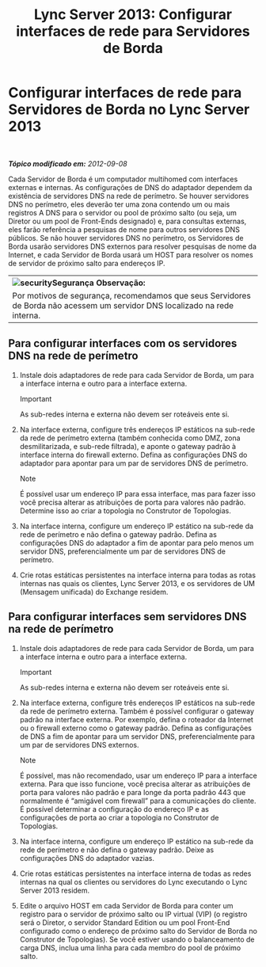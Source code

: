﻿---
title: 'Lync Server 2013: Configurar interfaces de rede para Servidores de Borda'
TOCTitle: Configurar interfaces de rede para Servidores de Borda
ms:assetid: b0aecdf6-4ae2-46f6-b9b6-948bfc3df11e
ms:mtpsurl: https://technet.microsoft.com/pt-br/library/Gg412847(v=OCS.15)
ms:contentKeyID: 49307811
ms.date: 05/19/2016
mtps_version: v=OCS.15
ms.translationtype: HT
---

# Configurar interfaces de rede para Servidores de Borda no Lync Server 2013

 

_**Tópico modificado em:** 2012-09-08_

Cada Servidor de Borda é um computador multihomed com interfaces externas e internas. As configurações de DNS do adaptador dependem da existência de servidores DNS na rede de perímetro. Se houver servidores DNS no perímetro, eles deverão ter uma zona contendo um ou mais registros A DNS para o servidor ou pool de próximo salto (ou seja, um Diretor ou um pool de Front-Ends designado) e, para consultas externas, eles farão referência a pesquisas de nome para outros servidores DNS públicos. Se não houver servidores DNS no perímetro, os Servidores de Borda usarão servidores DNS externos para resolver pesquisas de nome da Internet, e cada Servidor de Borda usará um HOST para resolver os nomes de servidor de próximo salto para endereços IP.

<table summary="table"><tbody><tr><th align="left" scope="col"><img id="security" alt="security" src="https://i-technet.sec.s-msft.com/areas/global/content/clear.gif" title="security" xmlns="" class="cl_IC101171">Segurança Observação: </th></tr><tr><td>
					Por motivos de segurança, recomendamos que seus Servidores de Borda não acessem um servidor DNS localizado na rede interna.
				</td></tr></tbody></table>

## Para configurar interfaces com os servidores DNS na rede de perímetro

1.  Instale dois adaptadores de rede para cada Servidor de Borda, um para a interface interna e outro para a interface externa.
    
    > [!IMPORTANT]  
    > As sub-redes interna e externa não devem ser roteáveis ente si.

2.  Na interface externa, configure três endereços IP estáticos na sub-rede da rede de perímetro externa (também conhecida como DMZ, zona desmilitarizada, e sub-rede filtrada), e aponte o gateway padrão à interface interna do firewall externo. Defina as configurações DNS do adaptador para apontar para um par de servidores DNS de perímetro.
    
    > [!NOTE]  
    > É possível usar um endereço IP para essa interface, mas para fazer isso você precisa alterar as atribuições de porta para valores não padrão. Determine isso ao criar a topologia no Construtor de Topologias.

3.  Na interface interna, configure um endereço IP estático na sub-rede da rede de perímetro e não defina o gateway padrão. Defina as configurações DNS do adaptador a fim de apontar para pelo menos um servidor DNS, preferencialmente um par de servidores DNS de perímetro.

4.  Crie rotas estáticas persistentes na interface interna para todas as rotas internas nas quais os clientes, Lync Server 2013, e os servidores de UM (Mensagem unificada) do Exchange residem.

## Para configurar interfaces sem servidores DNS na rede de perímetro

1.  Instale dois adaptadores de rede para cada Servidor de Borda, um para a interface interna e outro para a interface externa.
    
    > [!IMPORTANT]  
    > As sub-redes interna e externa não devem ser roteáveis ente si.

2.  Na interface externa, configure três endereços IP estáticos na sub-rede da rede de perímetro externa. Também é possível configurar o gateway padrão na interface externa. Por exemplo, defina o roteador da Internet ou o firewall externo como o gateway padrão. Defina as configurações de DNS a fim de apontar para um servidor DNS, preferencialmente para um par de servidores DNS externos.
    
    > [!NOTE]  
    > É possível, mas não recomendado, usar um endereço IP para a interface externa. Para que isso funcione, você precisa alterar as atribuições de porta para valores não padrão e para longe da porta padrão 443 que normalmente é “amigável com firewall” para a comunicações do cliente. É possível determinar a configuração do endereço IP e as configurações de porta ao criar a topologia no Construtor de Topologias.

3.  Na interface interna, configure um endereço IP estático na sub-rede da rede de perímetro e não defina o gateway padrão. Deixe as configurações DNS do adaptador vazias.

4.  Crie rotas estáticas persistentes na interface interna de todas as redes internas na qual os clientes ou servidores do Lync executando o Lync Server 2013 residem.

5.  Edite o arquivo HOST em cada Servidor de Borda para conter um registro para o servidor de próximo salto ou IP virtual (VIP) (o registro será o Diretor, o servidor Standard Edition ou um pool Front-End configurado como o endereço de próximo salto do Servidor de Borda no Construtor de Topologias). Se você estiver usando o balanceamento de carga DNS, inclua uma linha para cada membro do pool de próximo salto.

